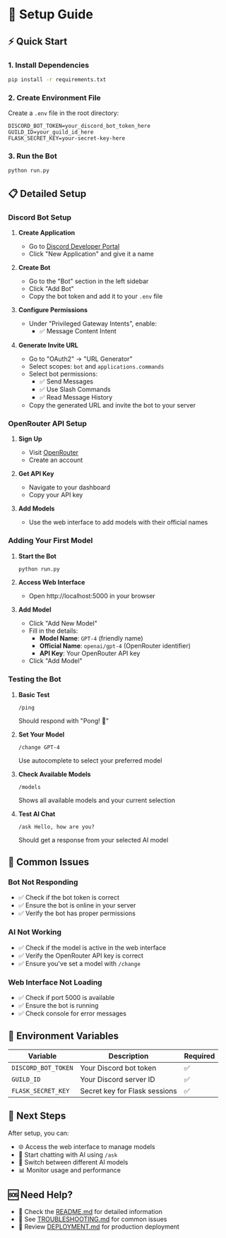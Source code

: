# 🚀 Setup Guide

## ⚡ Quick Start

### 1. Install Dependencies
```bash
pip install -r requirements.txt
```

### 2. Create Environment File
Create a `.env` file in the root directory:
```env
DISCORD_BOT_TOKEN=your_discord_bot_token_here
GUILD_ID=your_guild_id_here
FLASK_SECRET_KEY=your-secret-key-here
```

### 3. Run the Bot
```bash
python run.py
```

## 📋 Detailed Setup

### Discord Bot Setup

1. **Create Application**
   - Go to [Discord Developer Portal](https://discord.com/developers/applications)
   - Click "New Application" and give it a name

2. **Create Bot**
   - Go to the "Bot" section in the left sidebar
   - Click "Add Bot"
   - Copy the bot token and add it to your `.env` file

3. **Configure Permissions**
   - Under "Privileged Gateway Intents", enable:
     - ✅ Message Content Intent

4. **Generate Invite URL**
   - Go to "OAuth2" → "URL Generator"
   - Select scopes: `bot` and `applications.commands`
   - Select bot permissions:
     - ✅ Send Messages
     - ✅ Use Slash Commands
     - ✅ Read Message History
   - Copy the generated URL and invite the bot to your server

### OpenRouter API Setup

1. **Sign Up**
   - Visit [OpenRouter](https://openrouter.ai/)
   - Create an account

2. **Get API Key**
   - Navigate to your dashboard
   - Copy your API key

3. **Add Models**
   - Use the web interface to add models with their official names

### Adding Your First Model

1. **Start the Bot**
   ```bash
   python run.py
   ```

2. **Access Web Interface**
   - Open http://localhost:5000 in your browser

3. **Add Model**
   - Click "Add New Model"
   - Fill in the details:
     - **Model Name**: `GPT-4` (friendly name)
     - **Official Name**: `openai/gpt-4` (OpenRouter identifier)
     - **API Key**: Your OpenRouter API key
   - Click "Add Model"

### Testing the Bot

1. **Basic Test**
   ```discord
   /ping
   ```
   Should respond with "Pong! 🏓"

2. **Set Your Model**
   ```discord
   /change GPT-4
   ```
   Use autocomplete to select your preferred model

3. **Check Available Models**
   ```discord
   /models
   ```
   Shows all available models and your current selection

4. **Test AI Chat**
   ```discord
   /ask Hello, how are you?
   ```
   Should get a response from your selected AI model

## 🔧 Common Issues

### Bot Not Responding
- ✅ Check if the bot token is correct
- ✅ Ensure the bot is online in your server
- ✅ Verify the bot has proper permissions

### AI Not Working
- ✅ Check if the model is active in the web interface
- ✅ Verify the OpenRouter API key is correct
- ✅ Ensure you've set a model with `/change`

### Web Interface Not Loading
- ✅ Check if port 5000 is available
- ✅ Ensure the bot is running
- ✅ Check console for error messages

## 📝 Environment Variables

| Variable | Description | Required |
|----------|-------------|----------|
| `DISCORD_BOT_TOKEN` | Your Discord bot token | ✅ |
| `GUILD_ID` | Your Discord server ID | ✅ |
| `FLASK_SECRET_KEY` | Secret key for Flask sessions | ✅ |

## 🎯 Next Steps

After setup, you can:
- 🌐 Access the web interface to manage models
- 💬 Start chatting with AI using `/ask`
- 🔄 Switch between different AI models
- 📊 Monitor usage and performance

## 🆘 Need Help?

- 📖 Check the [README.md](README.md) for detailed information
- 🔧 See [TROUBLESHOOTING.md](TROUBLESHOOTING.md) for common issues
- 🚀 Review [DEPLOYMENT.md](DEPLOYMENT.md) for production deployment 